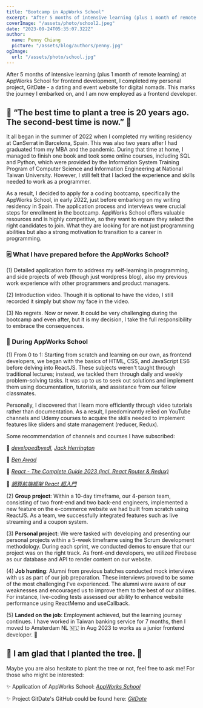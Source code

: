 ```yaml
---
title: "Bootcamp in AppWorks School"
excerpt: "After 5 months of intensive learning (plus 1 month of remote learning) at AppWorks School for frontend development, I completed my personal project, GitDate - a dating and event website for digital nomads. This marks the journey I embarked on, and I am now employed as a frontend developer."
coverImage: "/assets/photo/school2.jpeg"
date: "2023-09-24T05:35:07.322Z"
author:
  name: Penny Chiang
  picture: "/assets/blog/authors/penny.jpg"
ogImage:
  url: "/assets/photo/school.jpg"
---
```


After 5 months of intensive learning (plus 1 month of remote learning) at AppWorks School for frontend development, I completed my personal project, GitDate - a dating and event website for digital nomads. This marks the journey I embarked on, and I am now employed as a frontend developer.

## 🌲 “The best time to plant a tree is 20 years ago. The second-best time is now.” 🌲

It all began in the summer of 2022 when I completed my writing residency at CanSerrat in Barcelona, Spain. This was also two years after I had graduated from my MBA and the pandemic. During that time at home, I managed to finish one book and took some online courses, including SQL and Python, which were provided by the Information System Training Program of Computer Science and Information Engineering at National Taiwan University. However, I still felt that I lacked the experience and skills needed to work as a programmer.

As a result, I decided to apply for a coding bootcamp, specifically the AppWorks School, in early 2022, just before embarking on my writing residency in Spain. The application process and interviews were crucial steps for enrollment in the bootcamp. AppWorks School offers valuable resources and is highly competitive, so they want to ensure they select the right candidates to join. What they are looking for are not just programming abilities but also a strong motivation to transition to a career in programming.

### 🗒️ What I have prepared before the AppWorks School?

(1) Detailed application form to address my self-learning in programming, and side projects of web (though just wordpress blog), also my previous work experience with other programmers and product managers.

(2) Introduction video. Though it is optional to have the video, I still recorded it simply but show my face in the video.

(3) No regrets. Now or never. It could be very challenging during the bootcamp and even after, but it is my decision, I take the full responsibility to embrace the consequences.

### 🧳 During AppWorks School

(1) From 0 to 1: Starting from scratch and learning on our own, as frontend developers, we began with the basics of HTML, CSS, and JavaScript ES6 before delving into ReactJS. These subjects weren't taught through traditional lectures; instead, we tackled them through daily and weekly problem-solving tasks. It was up to us to seek out solutions and implement them using documentation, tutorials, and assistance from our fellow classmates.

Personally, I discovered that I learn more efficiently through video tutorials rather than documentation. As a result, I predominantly relied on YouTube channels and Udemy courses to acquire the skills needed to implement features like sliders and state management (reducer, Redux).

Some recommendation of channels and courses I have subscribed:

📎 _[developedbyedl](https://www.youtube.com/@developedbyed)_, _[Jack Herrington](https://www.youtube.com/@jherr)_

📎 _[Ben Awad](https://www.youtube.com/@bawad)_

📎 _[React - The Complete Guide 2023 (incl. React Router & Redux)](https://www.udemy.com/course/react-the-complete-guide-incl-redux/)_

📎 _[網頁前端框架 React 超入門](https://www.udemy.com/course/react-super-easy/)_

(2) **Group project**: Within a 10-day timeframe, our 4-person team, consisting of two front-end and two back-end engineers, implemented a new feature on the e-commerce website we had built from scratch using ReactJS. As a team, we successfully integrated features such as live streaming and a coupon system.

(3) **Personal project**: We were tasked with developing and presenting our personal projects within a 5-week timeframe using the Scrum development methodology. During each sprint, we conducted demos to ensure that our project was on the right track. As front-end developers, we utilized Firebase as our database and API to render content on our website.

(4) **Job hunting**: Alumni from previous batches conducted mock interviews with us as part of our job preparation. These interviews proved to be some of the most challenging I've experienced. The alumni were aware of our weaknesses and encouraged us to improve them to the best of our abilities. For instance, live-coding tests assessed our ability to enhance website performance using ReactMemo and useCallback.

(5) **Landed on the job**: Employment achieved, but the learning journey continues. I have worked in Taiwan banking service for 7 months, then I moved to Amsterdam NL 🇳🇱 in Aug 2023 to works as a junior frontend developer. 🛫

## 🌲 I am glad that I planted the tree. 🌲

Maybe you are also hesitate to plant the tree or not, feel free to ask me! For those who might be interested:

✨ Application of AppWorks School: _[AppWorks School](https://school.appworks.tw/)_

✨ Project GitDate's GitHub could be found here: _[GitDate](https://github.com/peichincc/GitDate)_
